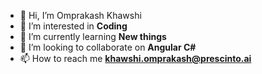 - 👋 Hi, I’m Omprakash Khawshi
- 👀 I’m interested in **Coding**
- 🌱 I’m currently learning **New things**
- 💞️ I’m looking to collaborate on **Angular C#**
- 📫 How to reach me **khawshi.omprakash@prescinto.ai**

<!---
Omprakash khawshi/Omprakash khawshi is a ✨ special ✨ repository because its `README.md` (this file) appears on your GitHub profile.
You can click the Preview link to take a look at your changes.
--->
